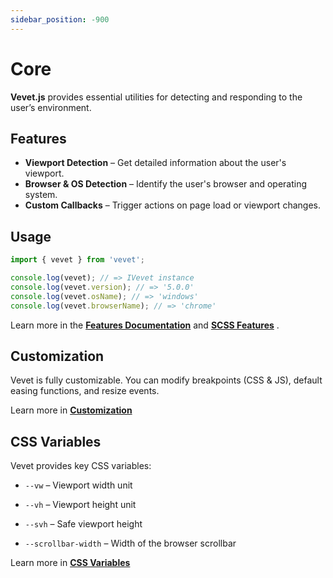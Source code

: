 ```yaml
---
sidebar_position: -900
---
```


# Core

**Vevet.js** provides essential utilities for detecting and responding to the user’s environment.

## Features

- **Viewport Detection** – Get detailed information about the user's viewport.
- **Browser & OS Detection** – Identify the user's browser and operating system.
- **Custom Callbacks** – Trigger actions on page load or viewport changes.

## Usage

```ts
import { vevet } from 'vevet';

console.log(vevet); // => IVevet instance
console.log(vevet.version); // => '5.0.0'
console.log(vevet.osName); // => 'windows'
console.log(vevet.browserName); // => 'chrome'
```

Learn more in the **[Features Documentation](./features)** and **[SCSS Features](./scss)** .

## Customization

Vevet is fully customizable. You can modify breakpoints (CSS & JS), default easing functions, and resize events.

Learn more in **[Customization](./customization)**

## CSS Variables 

Vevet provides key CSS variables:

- `--vw` – Viewport width unit

- `--vh` – Viewport height unit

- `--svh` – Safe viewport height

- `--scrollbar-width` – Width of the browser scrollbar

Learn more in **[CSS Variables](./css-vars)**